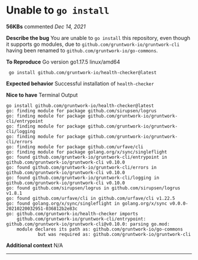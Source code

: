 # Unable to `go install`

**56KBs** commented *Dec 14, 2021*

<!--
Have any questions? Check out the contributing docs at https://gruntwork.notion.site/Gruntwork-Coding-Methodology-02fdcd6e4b004e818553684760bf691e,
or ask in this issue and a Gruntwork core maintainer will be happy to help :)
-->

**Describe the bug**
You are unable to `go install` this repository, even though it supports go modules, due to `github.com/gruntwork-io/gruntwork-cli` having been renamed to `github.com/gruntwork-io/go-commons`.

**To Reproduce**
Go version go1.17.5 linux/amd64

```hcl
 go install github.com/gruntwork-io/health-checker@latest
```

**Expected behavior**
Successful installation of `health-checker`

**Nice to have**
Terminal Output
```hcl
go install github.com/gruntwork-io/health-checker@latest
go: finding module for package github.com/sirupsen/logrus
go: finding module for package github.com/gruntwork-io/gruntwork-cli/entrypoint
go: finding module for package github.com/gruntwork-io/gruntwork-cli/logging
go: finding module for package github.com/gruntwork-io/gruntwork-cli/errors
go: finding module for package github.com/urfave/cli
go: finding module for package golang.org/x/sync/singleflight
go: found github.com/gruntwork-io/gruntwork-cli/entrypoint in github.com/gruntwork-io/gruntwork-cli v0.10.0
go: found github.com/gruntwork-io/gruntwork-cli/errors in github.com/gruntwork-io/gruntwork-cli v0.10.0
go: found github.com/gruntwork-io/gruntwork-cli/logging in github.com/gruntwork-io/gruntwork-cli v0.10.0
go: found github.com/sirupsen/logrus in github.com/sirupsen/logrus v1.8.1
go: found github.com/urfave/cli in github.com/urfave/cli v1.22.5
go: found golang.org/x/sync/singleflight in golang.org/x/sync v0.0.0-20210220032951-036812b2e83c
go: github.com/gruntwork-io/health-checker imports
	github.com/gruntwork-io/gruntwork-cli/entrypoint: github.com/gruntwork-io/gruntwork-cli@v0.10.0: parsing go.mod:
	module declares its path as: github.com/gruntwork-io/go-commons
	        but was required as: github.com/gruntwork-io/gruntwork-cli
```

**Additional context**
N/A
<br />
***


